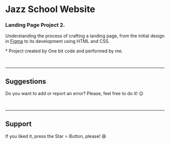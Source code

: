 # Jazz School Website 

<h3> Landing Page Project 2. </h3>

Understanding the process of crafting a landing page, from the initial design in [Figma](https://www.figma.com/file/TWA7R1DG06AlorIbzr8JqO/Tom's-Jazz-School-(Copy)?mode=dev) to its development using HTML and CSS.

<p> * Project created by One bit code and performed by me. </p>
 



<br>
<hr>
<h2> Suggestions </h2>
<p> Do you want to add or report an error? Please, feel free to do it! 😉 </p>

<br>
<hr>
<h2> Support </h2>
<p> If you liked it, press the Star ⭐ Button, please! 😄 </p>
